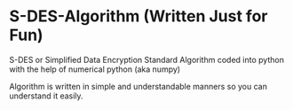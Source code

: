 # S-DES-Algorithm (Written Just for Fun)
S-DES or Simplified Data Encryption Standard Algorithm coded into python with the help of numerical python (aka numpy)

Algorithm is written in simple and understandable manners so you can understand it easily.
